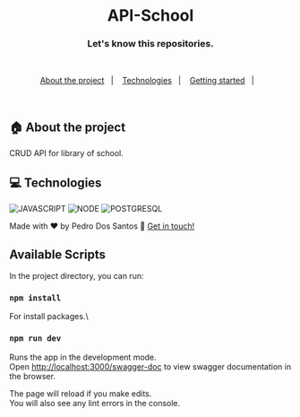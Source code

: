<h1 align="center">
 API-School
</h1>

<h3 align="center">
  Let's know this repositories.
</h3>

<br>

<p align="center">
  <a href="#house-about-the-project">About the project</a>&nbsp;&nbsp;&nbsp;|&nbsp;&nbsp;&nbsp;
  <a href="#computer-technologies">Technologies</a>&nbsp;&nbsp;&nbsp;|&nbsp;&nbsp;&nbsp;
  <a href="#construction_worker-installation">Getting started</a>&nbsp;&nbsp;&nbsp;|&nbsp;&nbsp;&nbsp;
</p>

<br>

## :house: About the project
 CRUD API for library of school. 
<br>

## :computer: Technologies

![JAVASCRIPT](https://img.shields.io/badge/JavaScript-323330?style=for-the-badge&logo=javascript&logoColor=F7DF1E)
![NODE](https://img.shields.io/badge/Node%20js-339933?style=for-the-badge&logo=nodedotjs&logoColor=white)
![POSTGRESQL](https://img.shields.io/badge/PostgreSQL-316192?style=for-the-badge&logo=postgresql&logoColor=white)

Made with ♥ by Pedro Dos Santos :wave: [Get in touch!](https://www.linkedin.com/in/pedro-lucas-dos-santos/)

## Available Scripts


In the project directory, you can run:


### `npm install`

For install packages.\

### `npm run dev`

Runs the app in the development mode.\
Open [http://localhost:3000/swagger-doc](http://localhost:3000/swagger-doc) to view swagger documentation in the browser.

The page will reload if you make edits.\
You will also see any lint errors in the console.

